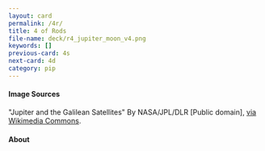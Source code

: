 ```yaml
---
layout: card
permalink: /4r/
title: 4 of Rods
file-name: deck/r4_jupiter_moon_v4.png
keywords: []
previous-card: 4s
next-card: 4d
category: pip
---
```


#### Image Sources
"Jupiter and the Galilean Satellites" By NASA/JPL/DLR [Public domain], [via Wikimedia Commons](https://commons.wikimedia.org/wiki/File:Jupiter_and_the_Galilean_Satellites.jpg).

#### About
